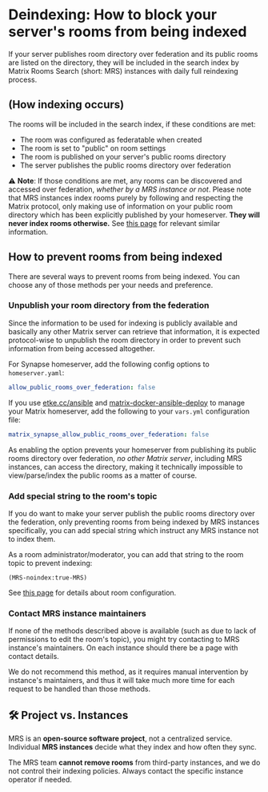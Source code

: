 <!--
SPDX-FileCopyrightText: 2023 - 2024 Nikita Chernyi
SPDX-FileCopyrightText: 2025 Suguru Hirahara

SPDX-License-Identifier: AGPL-3.0-or-later
-->

# Deindexing: How to block your server's rooms from being indexed

If your server publishes room directory over federation and its public rooms are listed on the directory, they will be included in the search index by Matrix Rooms Search (short: MRS) instances with daily full reindexing process.

## (How indexing occurs)

The rooms will be included in the search index, if these conditions are met:

- The room was configured as federatable when created
- The room is set to "public" on room settings
- The room is published on your server's public rooms directory
- The server publishes the public rooms directory over federation

⚠️ **Note**: If those conditions are met, any rooms can be discovered and accessed over federation, *whether by a MRS instance or not*. Please note that MRS instances index rooms purely by following and respecting the Matrix protocol, only making use of information on your public room directory which has been explicitly published by your homeserver. **They will never index rooms otherwise.** See [this page](indexing.md) for relevant similar information.

## How to prevent rooms from being indexed

There are several ways to prevent rooms from being indexed. You can choose any of those methods per your needs and preference.

### Unpublish your room directory from the federation

Since the information to be used for indexing is publicly available and basically any other Matrix server can retrieve that information, it is expected protocol-wise to unpublish the room directory in order to prevent such information from being accessed altogether.

For Synapse homeserver, add the following config options to `homeserver.yaml`:

```yaml
allow_public_rooms_over_federation: false
```

If you use [etke.cc/ansible](https://github.com/etkecc/ansible) and [matrix-docker-ansible-deploy](https://github.com/spantaleev/matrix-docker-ansible-deploy) to manage your Matrix homeserver, add the following to your `vars.yml` configuration file:

```yaml
matrix_synapse_allow_public_rooms_over_federation: false
```

As enabling the option prevents your homeserver from publishing its public rooms directory over federation, *no other Matrix server*, including MRS instances, can access the directory, making it technically impossible to view/parse/index the public rooms as a matter of course.

### Add special string to the room's topic

If you do want to make your server publish the public rooms directory over the federation, only preventing rooms from being indexed by MRS instances specifically, you can add special string which instruct any MRS instance not to index them.

As a room administrator/moderator, you can add that string to the room topic to prevent indexing:

```
(MRS-noindex:true-MRS)
```

See [this page](./room-configuration.md) for details about room configuration.

### Contact MRS instance maintainers

If none of the methods described above is available (such as due to lack of permissions to edit the room's topic), you might try contacting to MRS instance's maintainers. On each instance should there be a page with contact details.

We do not recommend this method, as it requires manual intervention by instance's maintainers, and thus it will take much more time for each request to be handled than those methods.

## 🛠️ Project vs. Instances

MRS is an **open-source software project**, not a centralized service. Individual **MRS instances** decide what they index and how often they sync.

The MRS team **cannot remove rooms** from third-party instances, and we do not control their indexing policies. Always contact the specific instance operator if needed.

